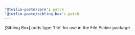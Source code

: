 ```yaml
---
'@twilio-paste/core': patch
'@twilio-paste/sibling-box': patch
---
```


[Sibling Box] adds type 'file' for use in the File Picker package
